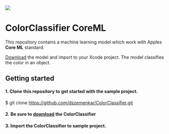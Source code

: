 <img src="https://docs-assets.developer.apple.com/published/72e22672fd/c35ebf2d-ee94-4448-8fae-16420e7cc4ed.png" align="center"> 

# ColorClassifier CoreML

This repository contains a machine learning model which work with Apples **Core ML** standard.

<a href="http://privat.bahnhof.se/wb989884/coreML/ColorClassifier.mlmodel">Download</a> the model and import to your Xcode project. The model classifies the color in an object.

## Getting started
#### 1. Clone this repository to get started with the sample project. ####
  $ git clone https://github.com/dszemenkar/ColorClassifier.git

#### 2. Be sure to <a href="http://privat.bahnhof.se/wb989884/coreML/ColorClassifier.mlmodel">download</a> the ColorClassifier


#### 3. Import the ColorClassifier to sample project.

